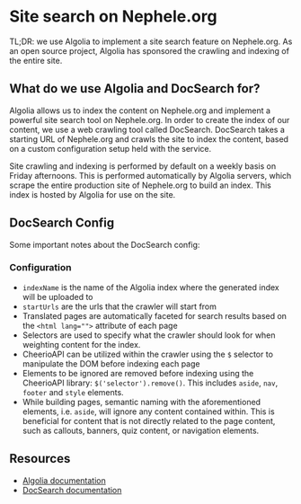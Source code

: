 # Site search on Nephele.org

TL;DR: we use Algolia to implement a site search feature on Nephele.org. As an open source project, Algolia has sponsored the crawling and indexing of the entire site.

## What do we use Algolia and DocSearch for?

Algolia allows us to index the content on Nephele.org and implement a powerful site search tool on Nephele.org. In order to create the index of our content, we use a web crawling tool called DocSearch. DocSearch takes a starting URL of Nephele.org and crawls the site to index the content, based on a custom configuration setup held with the service.

Site crawling and indexing is performed by default on a weekly basis on Friday afternoons. This is performed automatically by Algolia servers, which scrape the entire production site of Nephele.org to build an index. This index is hosted by Algolia for use on the site.

## DocSearch Config

Some important notes about the DocSearch config:

### Configuration

- `indexName` is the name of the Algolia index where the generated index will be uploaded to
- `startUrls` are the urls that the crawler will start from
- Translated pages are automatically faceted for search results based on the `<html lang="">` attribute of each page
- Selectors are used to specify what the crawler should look for when weighting content for the index.
- CheerioAPI can be utilized within the crawler using the `$` selector to manipulate the DOM before indexing each page
- Elements to be ignored are removed before indexing using the CheerioAPI library: `$('selector').remove()`. This includes `aside`, `nav`, `footer` and `style` elements.
- While building pages, semantic naming with the aforementioned elements, i.e. `aside`, will ignore any content contained within. This is beneficial for content that is not directly related to the page content, such as callouts, banners, quiz content, or navigation elements.

## Resources

- [Algolia documentation](https://www.algolia.com/doc/)
- [DocSearch documentation](https://docsearch.algolia.com/docs/what-is-docsearch)
